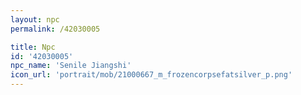 ```yaml
---
layout: npc
permalink: /42030005

title: Npc
id: '42030005'
npc_name: 'Senile Jiangshi'
icon_url: 'portrait/mob/21000667_m_frozencorpsefatsilver_p.png'
---
```

